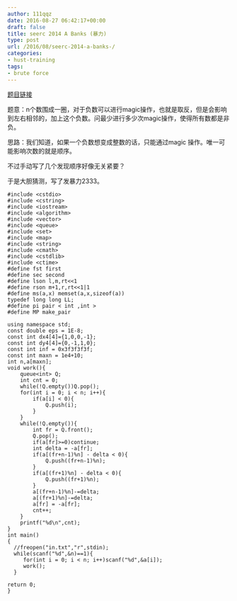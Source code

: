 ```yaml
---
author: 111qqz
date: 2016-08-27 06:42:17+00:00
draft: false
title: seerc 2014 A Banks (暴力)
type: post
url: /2016/08/seerc-2014-a-banks-/
categories:
- hust-training
tags:
- brute force
---
```


[题目链接](http://acm.hust.edu.cn/vjudge/contest/130303#problem/A)

题意：n个数围成一圈，对于负数可以进行magic操作，也就是取反，但是会影响到左右相邻的，加上这个负数。问最少进行多少次magic操作，使得所有数都是非负。

思路：我们知道，如果一个负数想变成整数的话，只能通过magic 操作。唯一可能影响次数的就是顺序。

不过手动写了几个发现顺序好像无关紧要？

于是大胆猜测，写了发暴力2333。

    
    #include <cstdio>
    #include <cstring>
    #include <iostream>
    #include <algorithm>
    #include <vector>
    #include <queue>
    #include <set>
    #include <map>
    #include <string>
    #include <cmath>
    #include <cstdlib>
    #include <ctime>
    #define fst first
    #define sec second
    #define lson l,m,rt<<1
    #define rson m+1,r,rt<<1|1
    #define ms(a,x) memset(a,x,sizeof(a))
    typedef long long LL;
    #define pi pair < int ,int >
    #define MP make_pair
    
    using namespace std;
    const double eps = 1E-8;
    const int dx4[4]={1,0,0,-1};
    const int dy4[4]={0,-1,1,0};
    const int inf = 0x3f3f3f3f;
    const int maxn = 1e4+10;
    int n,a[maxn];
    void work(){
        queue<int> Q;
        int cnt = 0;
        while(!Q.empty())Q.pop();
        for(int i = 0; i < n; i++){
            if(a[i] < 0){
                Q.push(i);
            }
        }
        while(!Q.empty()){
            int fr = Q.front();
            Q.pop();
            if(a[fr]>=0)continue;
            int delta = -a[fr];
            if(a[(fr+n-1)%n] - delta < 0){
                Q.push((fr+n-1)%n);
            }
            if(a[(fr+1)%n] - delta < 0){
                Q.push((fr+1)%n);
            }
            a[(fr+n-1)%n]-=delta;
            a[(fr+1)%n]-=delta;
            a[fr] = -a[fr];
            cnt++;
        }
        printf("%d\n",cnt);
    }
    int main()
    {
      //freopen("in.txt","r",stdin);
      while(scanf("%d",&n)==1){
         for(int i = 0; i < n; i++)scanf("%d",&a[i]);
         work();
      }
    
    return 0;
    }
    



